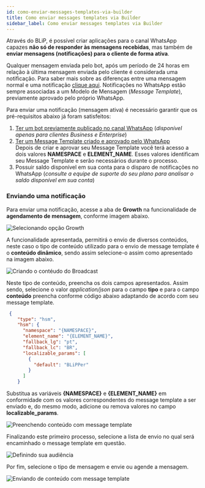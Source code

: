 ```yaml
---
id: como-enviar-messages-templates-via-builder
title: Como enviar messages templates via Builder
sidebar_label: Como enviar messages templates via Builder
---
```


Através do BLiP, é possível criar aplicações para o canal WhatsApp capazes **não só de responder às mensagens recebidas**, mas também de **enviar mensagens (notificações) para o cliente de forma ativa**.

Qualquer mensagem enviada pelo bot, após um período de 24 horas em relação à última mensagem enviada pelo cliente é considerada uma notificação. Para saber mais sobre as diferenças entre uma mensagem normal e uma notificação [clique aqui](https://help.blip.ai/docs/general/politica-de-violacao-mensagens/#mensagens-de-respostas). Notificações no WhatsApp estão sempre associadas a um Modelo de Mensagem (*Message Template*), previamente aprovado pelo próprio WhatsApp. 

Para enviar uma notificação (mensagem ativa) é necessário garantir que os pré-requisitos abaixo já foram satisfeitos:

1. [Ter um bot previamente publicado no canal WhatsApp](/docs/channels/whatsapp/publicando-bot-no-whatsapp) (*disponível apenas para clientes Business e Enterprise*)
2. [Ter um Message Template criado e aprovado pelo WhatsApp](/docs/channels/whatsapp/como-criar-aprovar-message-template)<br />
Depois de criar e aprovar seu Message Template você terá acesso a dois valores **NAMESPACE** e **ELEMENT_NAME**. Esses valores identificam seu Message Template e serão necessários durante o processo.
3. Possuir saldo disponível em sua conta para o disparo de notificações no WhatsApp (*consulte a equipe de suporte do seu plano para analisar o saldo disponível em sua conta*)

### Enviando uma notificação

Para enviar uma notificação, acesse a aba de **Growth** na funcionalidade de **agendamento de mensagem**, conforme imagem abaixo.

![Selecionando opção Growth](/img/channels/whatsapp/como-enviar-messages-templates-via-builder-1.png)

A funcionalidade apresentada, permitirá o envio de diversos conteúdos, neste caso o tipo de conteúdo utilizado para o envio de message template é o **conteúdo dinâmico**, sendo assim selecione-o assim como apresentado na imagem abaixo. 

![Criando o contéudo do Broadcast](/img/channels/whatsapp/como-enviar-messages-templates-via-builder-2.png)

Neste tipo de conteúdo, preencha os dois campos apresentados. Assim sendo, selecione o valor *application/json* para o campo **tipo** e para o campo **conteúdo** preencha conforme código abaixo adaptando de acordo com seu message template.

```json
 {
    "type": "hsm",
    "hsm": {
      "namespace": "{NAMESPACE}",
      "element_name": "{ELEMENT_NAME}",
      "fallback_lg": "pt",
      "fallback_lc": "BR",
      "localizable_params": [
        {
          "default": "BLiPPer"
        }
      ]
    }

```


Substitua as variáveis **{NAMESPACE}** e **{ELEMENT_NAME}** em conformidade com os valores correspondentes do message template a ser enviado e, do mesmo modo, adicione ou remova valores no campo **localizable_params**.

![Preenchendo conteúdo com message template](/img/channels/whatsapp/como-enviar-messages-templates-via-builder-3.png)

Finalizando este primeiro processo, selecione a lista de envio no qual será encaminhado o message template em questão.

![Definindo sua audiência](/img/channels/whatsapp/como-enviar-messages-templates-via-builder-4.png)

Por fim, selecione o tipo de mensagem e envie ou agende a mensagem.

![Enviando de conteúdo com message template](/img/channels/whatsapp/como-enviar-messages-templates-via-builder-5.png)


